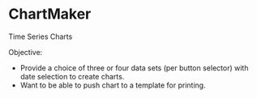 # ChartMaker
Time Series Charts

Objective:
 - Provide a choice of three or four data sets (per button selector) with date selection to create charts.
 - Want to be able to push chart to a template for printing.
